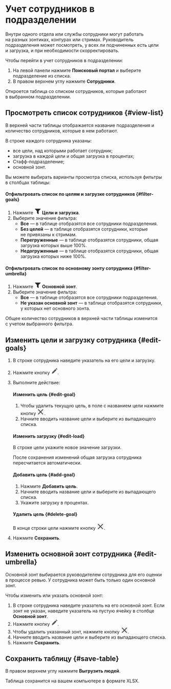 # Учет сотрудников в подразделении

Внутри одного отдела или службы сотрудники могут работать на разных зонтиках, контурах или стримах. Руководитель подразделения может посмотреть, у всех ли подчиненных есть цели и загрузка, и при необходимости скорректировать.

Чтобы перейти в учет сотрудников в подразделении:

1. На левой панели нажмите **Поисковый портал** и выберите подразделение из списка.
1. В правом верхнем углу нажмите **Сотрудники**.

Откроется таблица со списком сотрудников, которые работают в выбранном подразделении.


## Просмотреть список сотрудников {#view-list}

В верхней части таблицы отображается название подразделения и количество сотрудников, которые в нем работают.

В строке каждого сотрудника указаны:

* все цели, над которыми работает сотрудник;
* загрузка в каждой цели и общая загрузка в процентах;
* Стафф-подразделение;
* основной зонт.

Вы можете выбирать варианты просмотра списка, используя фильтры в столбцах таблицы:

#### Отфильтровать список по целям и загрузке сотрудников {#filter-goals}

1. Нажмите ![](_assets/ico-filter-okr.png) **Цели и загрузка**.
1. Выберите значение фильтра:
    * **Все** — в таблице отобразятся все сотрудники подразделения.
    * **Без целей** — в таблице отобразятся сотрудники, которые не привязаны к стримам.
    * **Перегруженные** — в таблице отобразятся сотрудники, общая загрузка которых выше 100%.
    * **Недогруженные** — в таблице отобразятся сотрудники, общая загрузка которых ниже 100%.
    

#### Отфильтровать список по основному зонту сотрудника {#filter-umbrella}

1. Нажмите ![](_assets/ico-filter-okr.png) **Основной зонт**.
1. Выберите значение фильтра:
    * **Все** — в таблице отобразятся все сотрудники подразделения.
    * **Не указан основной зонт** — в таблице отобразятся сотрудники, у которых нет основного зонта.

Общее количество сотрудников в верхней части таблицы изменится с учетом выбранного фильтра.


## Изменить цели и загрузку сотрудника {#edit-goals}

1. В строке сотрудника наведите указатель на его цели и загрузку.
1. Нажмите кнопку ![](_assets/ico-edit.png).
1. Выполните действие:
    
    #### Изменить цель {#edit-goal}
    
    1. Чтобы удалить текущую цель, в поле с названием цели нажмите кнопку ![](_assets/ico-del-cross.png).
    1. Начните вводить название цели и выберите из выпадающего списка.
    
    #### Изменить загрузку {#edit-load}
    
    В строке цели укажите новое значение загрузки.
    
    После сохранения изменений общая загрузка сотрудника пересчитается автоматически.
    
    #### Добавить цель {#add-goal}
    
    1. Нажмите **Добавить цель**.
    1. Начните вводить название цели и выберите из выпадающего списка.
    1. Укажите загрузку в процентах.

    #### Удалить цель {#delete-goal}

    В конце строки цели нажмите кнопку ![](_assets/ico-del-cross.png).
    
1. Нажмите **Сохранить**.


## Изменить основной зонт сотрудника {#edit-umbrella}

Основной зонт выбирается руководителем сотрудника для его оценки в процессе ревью. У сотрудника может быть только один основной зонт.

Чтобы изменить или указать основной зонт:

1. В строке сотрудника наведите указатель на его основной зонт. Если зонт не указан, наведите указатель на пустую ячейку в столбце **Основной зонт**.
1. Нажмите кнопку ![](_assets/ico-edit.png).
1. Чтобы удалить указанный зонт, нажмите кнопку ![](_assets/ico-del-cross.png).
1. Начните вводить название цели и выберите из выпадающего списка.
1. Нажмите **Сохранить**.

## Сохранить таблицу {#save-table}

В правом верхнем углу нажмите **Выгрузить людей**.

Таблица сохранится на вашем компьютере в формате XLSX.
